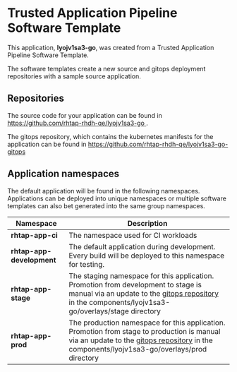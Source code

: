 # Trusted Application Pipeline Software Template

This application, **lyojv1sa3-go**, was created from a Trusted Application Pipeline Software Template.

The software templates create a new source and gitops deployment repositories with a sample source application. 

## Repositories

The source code for your application can be found in [https://github.com/rhtap-rhdh-qe/lyojv1sa3-go ](https://github.com/rhtap-rhdh-qe/lyojv1sa3-go ).
 
The gitops repository, which contains the kubernetes manifests for the application can be found in 
[https://github.com/rhtap-rhdh-qe/lyojv1sa3-go-gitops ](https://github.com/rhtap-rhdh-qe/lyojv1sa3-go-gitops ) 

## Application namespaces 

The default application will be found in the following namespaces. Applications can be deployed into unique namespaces or multiple software templates can also bet generated into the same group namespaces.  

|  Namespace   |  Description   |  
| -------- | -------- |
| **rhtap-app-ci** | The namespace used for CI workloads |
| **rhtap-app-development** | The default application during development. Every build will be deployed to this namespace for testing. |
| **rhtap-app-stage** | The staging namespace for this application. Promotion from development to stage is manual via an update to the [gitops repository](https://github.com/rhtap-rhdh-qe/lyojv1sa3-go-gitops ) in the components/lyojv1sa3-go/overlays/stage directory |
| **rhtap-app-prod** | The production namespace for this application. Promotion from stage to production is manual via an update to the [gitops repository](https://github.com/rhtap-rhdh-qe/lyojv1sa3-go-gitops ) in the components/lyojv1sa3-go/overlays/prod directory |